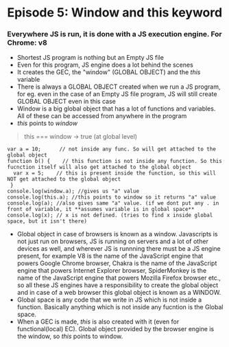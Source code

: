 # Episode 5: Window and this keyword

### Everywhere JS is run, it is done with a JS execution engine. For Chrome: v8

- Shortest JS program is nothing but an Empty JS file
- Even for this program, JS engine does a lot behind the scenes
- It creates the GEC, the "window" (GLOBAL OBJECT) and the *this* variable
- There is always a GLOBAL OBJECT created when we run a JS program, for eg. even in the case of an Empty JS file program, JS will still create GLOBAL OBJECT even in this case
- Window is a big global object that has a lot of functions and variables. All of these can be accessed from anywhere in the program
- *this* points to *window*
> this === window -> true (at global level)
```
var a = 10;      // not inside any func. So will get attached to the global object
function b() {    // this function is not inside any function. So this fucnction itself will also get attached to the global object
  var x = 5;    // this is present inside the function, so this will NOT get attached to the global object
 }
console.log(window.a); //gives us "a" value
console.log(this.a); //this points to window so it returns "a" value
console.log(a); //also gives same "a" value. (if we dont put any . in front of variable, it **assumes variable is in global space**
console.log(x); // x is not defined. (tries to find x inside global space, but it isn't there) 
```
- Global object in case of browsers is known as a window. Javascripts is not just run on browsers, JS is running on servers and a lot of other devices as well, and wherever JS is runnning there must be a JS engine present, for example V8 is the name of the JavaScript engine that powers Google Chrome browser, Chakra is the name of the JavaScript engine that powers Internet Explorer browser, SpiderMonkey is the name of the JavaScript engine that powers Mozilla Firefox browser etc., so all these JS engines have a responsibility to create the global object and  in case of a web browser this global object is known as a WINDOW.
- Global space is any code that we write in JS which is not inside a function. Basically anything which is not inside any fucntion is the Global space. 
- When a GEC is made, *this* is also created with it (even for functional(local) EC). Global object provided by the browser engine is the window, so *this* points to window.
